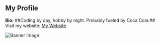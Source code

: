 ## My Profile

**Bio:** 
##Coding by day, hobby by night. Probably fueled by Coca Cola.##
Visit my website: [My Website]([https://www.yourwebsite.com](https://mine-121.vercel.app/))

![Banner Image](https://images.unsplash.com/photo-1506864266426-2c78932c1e3c?ixlib=rb-1.2.1&ixid=eyJhcHBfaWQiOjEyMDd9&auto=format&fit=crop&w=1280&q=80)

